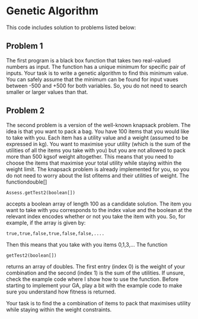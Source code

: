 # Genetic Algorithm
This code includes solution to problems listed below:

## Problem 1
The first program is a black box function that takes two real-valued numbers as input. The function has a unique minimum for specific pair of inputs. Your task is to write a genetic algorithm to find this minimum value. You can safely assume that the minimum can be found for input vaues between -500 and +500 for both variables. So, you do not need to search smaller or larger values than that.

## Problem 2
The second problem is a version of the well-known knapsack problem. The idea is that you want to pack a bag. You have 100 items that you would like to take with you. Each item has a utility value and a weight (assumed to be expressed in kg). You want to maximise your utility (which is the sum of the utilities of all the items you take with you) but you are not allowed to pack more than 500 kgsof weight altogether. This means that you need to choose the items that maximise your total utility while staying within the weight limit. The knapsack problem is already implemented for you, so you do not need to worry about the list ofitems and their utilities of weight. The functiondouble[] 
```
Assess.getTest2(boolean[])
```
accepts a boolean array of length 100 as a candidate solution. The item you want to take with you corresponds to the index value and the boolean at the relevant index encodes whether or not you take the item with you. So, for example, if the array is given by:
```
true,true,false,true,false,false,....
```
Then this means that you take with you items 0,1,3,...  The function 
```
getTest2(boolean[]) 
```
returns an array of doubles. The first entry (index 0) is the weight of your combination and the second (index 1) is the sum of the utilities. If unsure, check the example code where I show how to use the function. Before starting to implement your GA, play a bit with the example code to make sure you understand how fitness is returned.

Your task is to find the a combination of items to pack that maximises utility while staying within the weight constraints.
